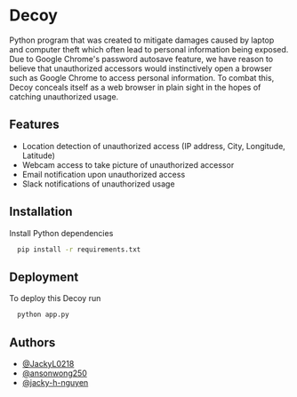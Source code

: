 
# Decoy

Python program that was created to mitigate damages caused by laptop and computer theft which often lead to personal information being exposed. Due to Google Chrome's password autosave feature, we have reason to believe that unauthorized accessors would instinctively open a browser such as Google Chrome to access personal information. To combat this, Decoy conceals itself as a web browser in plain sight in the hopes of catching unauthorized usage. 
## Features

- Location detection of unauthorized access (IP address, City, Longitude, Latitude)
- Webcam access to take picture of unauthorized accessor
- Email notification upon unauthorized access
- Slack notifications of unauthorized usage


## Installation

Install Python dependencies

```bash
  pip install -r requirements.txt
```
    
## Deployment

To deploy this Decoy run

```bash
  python app.py
```


## Authors

- [@JackyL0218](https://github.com/JackyL0218)
- [@ansonwong250](https://github.com/ansonwong250)
- [@jacky-h-nguyen](https://github.com/jacky-h-nguyen)

